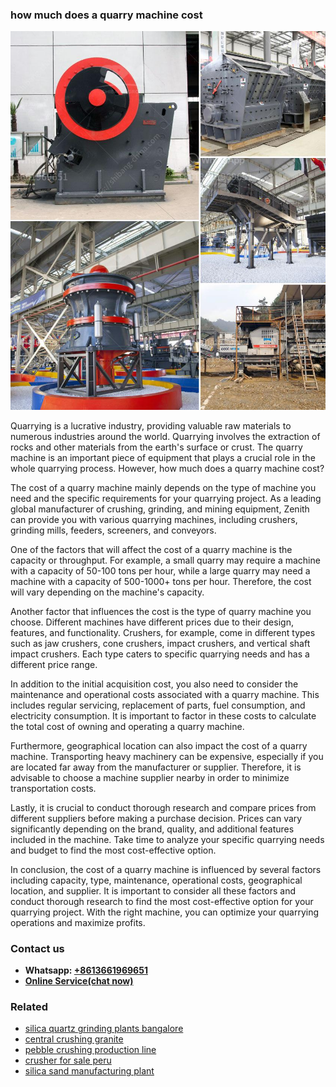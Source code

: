 <h3>how much does a quarry machine cost</h3><img src='1706773232.jpg' alt=''><p>Quarrying is a lucrative industry, providing valuable raw materials to numerous industries around the world. Quarrying involves the extraction of rocks and other materials from the earth's surface or crust. The quarry machine is an important piece of equipment that plays a crucial role in the whole quarrying process. However, how much does a quarry machine cost?</p><p>The cost of a quarry machine mainly depends on the type of machine you need and the specific requirements for your quarrying project. As a leading global manufacturer of crushing, grinding, and mining equipment, Zenith can provide you with various quarrying machines, including crushers, grinding mills, feeders, screeners, and conveyors.</p><p>One of the factors that will affect the cost of a quarry machine is the capacity or throughput. For example, a small quarry may require a machine with a capacity of 50-100 tons per hour, while a large quarry may need a machine with a capacity of 500-1000+ tons per hour. Therefore, the cost will vary depending on the machine's capacity.</p><p>Another factor that influences the cost is the type of quarry machine you choose. Different machines have different prices due to their design, features, and functionality. Crushers, for example, come in different types such as jaw crushers, cone crushers, impact crushers, and vertical shaft impact crushers. Each type caters to specific quarrying needs and has a different price range.</p><p>In addition to the initial acquisition cost, you also need to consider the maintenance and operational costs associated with a quarry machine. This includes regular servicing, replacement of parts, fuel consumption, and electricity consumption. It is important to factor in these costs to calculate the total cost of owning and operating a quarry machine.</p><p>Furthermore, geographical location can also impact the cost of a quarry machine. Transporting heavy machinery can be expensive, especially if you are located far away from the manufacturer or supplier. Therefore, it is advisable to choose a machine supplier nearby in order to minimize transportation costs.</p><p>Lastly, it is crucial to conduct thorough research and compare prices from different suppliers before making a purchase decision. Prices can vary significantly depending on the brand, quality, and additional features included in the machine. Take time to analyze your specific quarrying needs and budget to find the most cost-effective option.</p><p>In conclusion, the cost of a quarry machine is influenced by several factors including capacity, type, maintenance, operational costs, geographical location, and supplier. It is important to consider all these factors and conduct thorough research to find the most cost-effective option for your quarrying project. With the right machine, you can optimize your quarrying operations and maximize profits.</p><h3>Contact us</h3><ul><li><strong>Whatsapp:&nbsp;<a href="https://wa.me/8613661969651">+8613661969651</a></strong></li><li><a href="https://swt.shibang-china.com/?git&amp;zhl&amp;how much does a quarry machine cost"><strong>Online Service(chat now)</strong></a></li></ul><h3>Related</h3><ul><li><a href='silica quartz grinding plants bangalore.md'>silica quartz grinding plants bangalore</a></li><li><a href='central crushing granite.md'>central crushing granite</a></li><li><a href='pebble crushing production line.md'>pebble crushing production line</a></li><li><a href='crusher for sale peru.md'>crusher for sale peru</a></li><li><a href='silica sand manufacturing plant.md'>silica sand manufacturing plant</a></li></ul>
